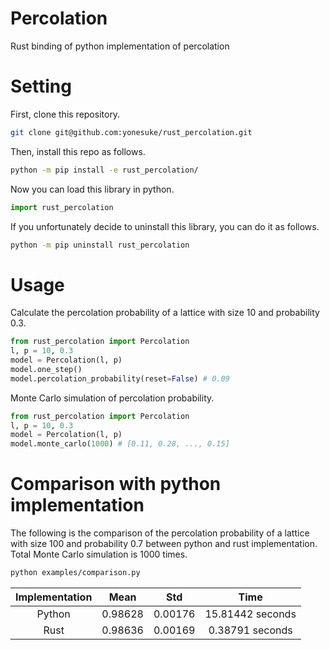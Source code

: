 # Percolation

Rust binding of python implementation of percolation

# Setting
First, clone this repository.

```bash
git clone git@github.com:yonesuke/rust_percolation.git
```

Then, install this repo as follows.

```bash
python -m pip install -e rust_percolation/
```

Now you can load this library in python.
```python
import rust_percolation
```

If you unfortunately decide to uninstall this library, you can do it as follows.

```bash
python -m pip uninstall rust_percolation
```

# Usage
Calculate the percolation probability of a lattice with size 10 and probability 0.3.
```python
from rust_percolation import Percolation
l, p = 10, 0.3
model = Percolation(l, p)
model.one_step()
model.percolation_probability(reset=False) # 0.09
```

Monte Carlo simulation of percolation probability.
```python
from rust_percolation import Percolation
l, p = 10, 0.3
model = Percolation(l, p)
model.monte_carlo(1000) # [0.11, 0.28, ..., 0.15]
```

# Comparison with python implementation
The following is the comparison of the percolation probability of a lattice with size 100 and probability 0.7 between python and rust implementation.
Total Monte Carlo simulation is 1000 times.

```bash
python examples/comparison.py
```

| Implementation | Mean | Std | Time |
|:---:|:---:|:---:|:---:|
| Python | 0.98628 | 0.00176 | 15.81442 seconds |
| Rust | 0.98636 | 0.00169 | 0.38791 seconds |
